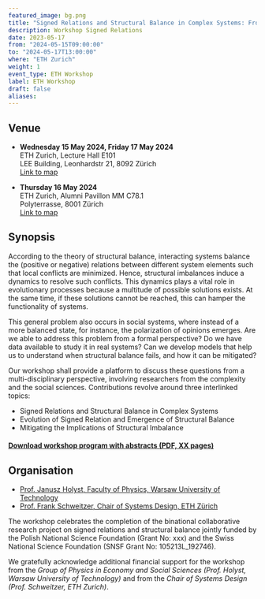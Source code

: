 ```yaml
---
featured_image: bg.png
title: "Signed Relations and Structural Balance in Complex Systems: From Data to Models"
description: Workshop Signed Relations
date: 2023-05-17
from: "2024-05-15T09:00:00"
to: "2024-05-17T13:00:00"
where: "ETH Zurich"
weight: 1
event_type: ETH Workshop
label: ETH Workshop
draft: false
aliases:
---
```


## Venue

- **Wednesday 15 May 2024, Friday 17 May 2024** <br>
ETH Zurich, Lecture Hall E101 <br>
LEE Building, Leonhardstr 21, 8092 Zürich</br>
[Link to map](https://goo.gl/maps/edTXsXWgfXT5MzqZ7)

- **Thursday 16 May 2024** <br>
ETH Zurich, Alumni Pavillon MM C78.1 <br>
Polyterrasse, 8001 Zürich</br>
[Link to map](https://maps.app.goo.gl/aAJoQiEjWewFy1DFA)


## Synopsis

According to the theory of structural balance, interacting systems balance the (positive or negative) relations between different system elements such that local conflicts are minimized. Hence, structural imbalances induce a dynamics to resolve such conflicts. This dynamics plays a vital role in evolutionary processes because a multitude of possible solutions exists. At the same time, if these solutions cannot be reached, this can hamper the functionality of systems. 

This general problem also occurs in social systems, where instead of a more balanced state, for instance, the polarization of opinions emerges. Are we able to address this problem from a formal perspective? Do we have data available to study it in real systems? Can we develop models that help us to understand when structural balance fails, and how it can be mitigated?

Our workshop shall provide a platform to discuss these questions from a multi-disciplinary perspective, involving researchers from the complexity and the social sciences. 
Contributions revolve around three interlinked topics: <BR>

- Signed Relations and Structural Balance in Complex Systems
- Evolution of Signed Relation and Emergence of Structural Balance
- Mitigating the Implications of Structural Imbalance


#### [Download workshop program with abstracts (PDF, XX pages)](xxx.pdf)


## Organisation

- [Prof. Janusz Holyst, Faculty of Physics, Warsaw University of Technology](http://www.if.pw.edu.pl/~jholyst/persen.php/)
- [Prof. Frank Schweitzer, Chair of Systems Design, ETH Zürich](https://www.sg.ethz.ch)

The workshop celebrates the completion of the binational
collaborative research project on signed relations and
structural balance jointly funded by the Polish National
Science Foundation (Grant No: xxx) and the Swiss National
Science Foundation (SNSF Grant No: 105213L_192746). 

We gratefully acknowledge 
additional financial support for the workshop from the *Group
of Physics in Economy and Social Sciences (Prof. Holyst,
Warsaw University of Technology)* and from the *Chair of Systems Design
(Prof. Schweitzer, ETH Zurich)*.
